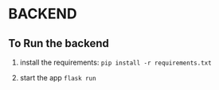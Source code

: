 # BACKEND

## To Run the backend

1. install the requirements:
   `pip install -r requirements.txt`

2. start the app
   `flask run`

